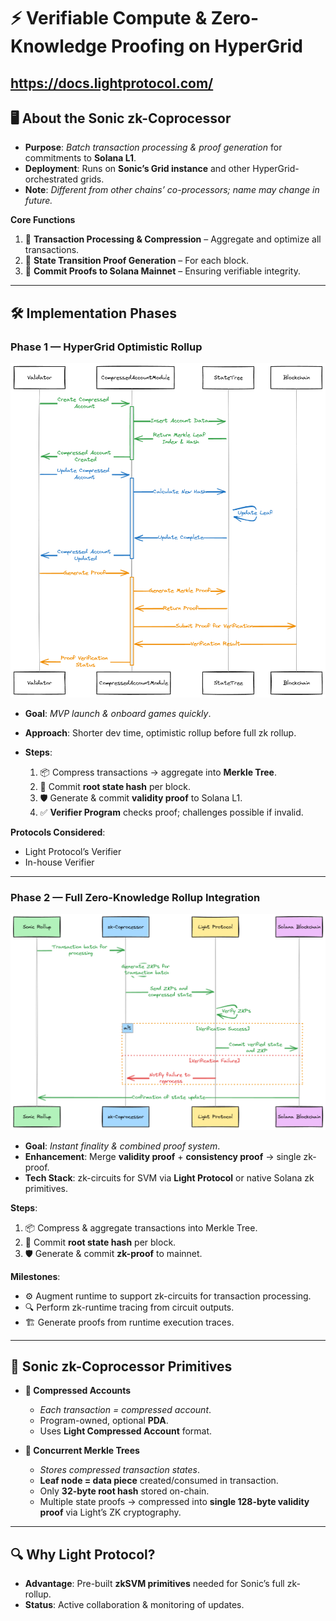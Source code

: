 # ⚡ Verifiable Compute & Zero-Knowledge Proofing on HyperGrid
https://docs.lightprotocol.com/
---

## 🖥 About the **Sonic zk-Coprocessor**

* **Purpose**: *Batch transaction processing & proof generation* for commitments to **Solana L1**.
* **Deployment**: Runs on **Sonic’s Grid instance** and other HyperGrid-orchestrated grids.
* **Note**: *Different from other chains’ co-processors; name may change in future.*

**Core Functions**

1. 🔄 **Transaction Processing & Compression** – Aggregate and optimize all transactions.
2. 🧮 **State Transition Proof Generation** – For each block.
3. 📜 **Commit Proofs to Solana Mainnet** – Ensuring verifiable integrity.

---

## 🛠 Implementation Phases

### **Phase 1 — HyperGrid Optimistic Rollup**
![alt text](image-7.png)
* **Goal**: *MVP launch & onboard games quickly*.
* **Approach**: Shorter dev time, optimistic rollup before full zk rollup.
* **Steps**:

  1. 📦 Compress transactions → aggregate into **Merkle Tree**.
  2. 🔗 Commit **root state hash** per block.
  3. 🛡 Generate & commit **validity proof** to Solana L1.
  4. ✅ **Verifier Program** checks proof; challenges possible if invalid.

**Protocols Considered**:

* Light Protocol’s Verifier
* In-house Verifier

---

### **Phase 2 — Full Zero-Knowledge Rollup Integration**
![alt text](image-8.png)
* **Goal**: *Instant finality & combined proof system*.
* **Enhancement**: Merge **validity proof** + **consistency proof** → single zk-proof.
* **Tech Stack**: zk-circuits for SVM via **Light Protocol** or native Solana zk primitives.

**Steps**:

1. 📦 Compress & aggregate transactions into Merkle Tree.
2. 🔗 Commit **root state hash** per block.
3. 🛡 Generate & commit **zk-proof** to mainnet.

**Milestones**:

* ⚙ Augment runtime to support zk-circuits for transaction processing.
* 🔍 Perform zk-runtime tracing from circuit outputs.
* 🏗 Generate proofs from runtime execution traces.

---

## 🧩 Sonic zk-Coprocessor Primitives

* **📄 Compressed Accounts**

  * *Each transaction = compressed account*.
  * Program-owned, optional **PDA**.
  * Uses **Light Compressed Account** format.

* **🌳 Concurrent Merkle Trees**

  * *Stores compressed transaction states*.
  * **Leaf node = data piece** created/consumed in transaction.
  * Only **32-byte root hash** stored on-chain.
  * Multiple state proofs → compressed into **single 128-byte validity proof** via Light’s ZK cryptography.

---

## 🔍 Why Light Protocol?

* **Advantage**: Pre-built **zkSVM primitives** needed for Sonic’s full zk-rollup.
* **Status**: Active collaboration & monitoring of updates.
